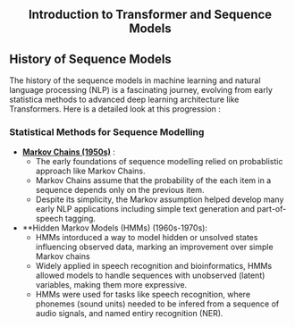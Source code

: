 ## <div align="center">Introduction to Transformer and Sequence Models</div>
## History of Sequence Models
The history of the sequence models in machine learning and natural language processing (NLP) is a fascinating journey, evolving from early statistica methods to advanced deep learning architecture like Transformers. Here is a detailed look at this progression : 
### Statistical Methods for Sequence Modelling
- **[Markov Chains (1950s)](https://github.com/SHIVAMAMBAH/Transformer/blob/main/Module%2001/Markov%20Chains/README.md)** :
  - The early foundations of sequence modelling relied on probablistic approach like Markov Chains.
  - Markov Chains assume that the probability of the each item in a sequence depends only on the previous item.
  - Despite its simplicity, the Markov assumption helped develop many early NLP applications including simple text generation and part-of-speech tagging.
- **Hidden Markov Models (HMMs) (1960s-1970s):
  - HMMs intorduced a way to model hidden or unsolved states influencing observed data, marking an improvement over simple Markov chains
  - Widely applied in speech recognition and bioinformatics, HMMs allowed models to handle sequences with unobserved (latent) variables, making them more expressive.
  - HMMs were used for tasks like speech recognition, where phonemes (sound units) needed to be infered from a sequence of audio signals, and named entiry recognition (NER).
